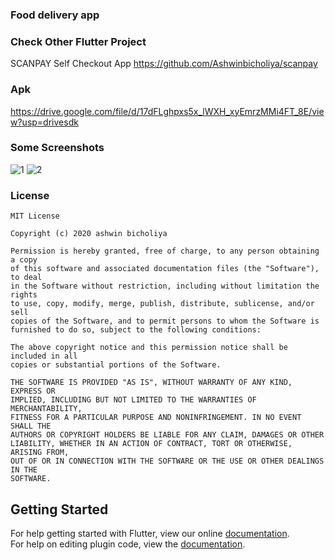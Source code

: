 ### Food delivery app



### Check Other Flutter Project
SCANPAY Self Checkout App 
https://github.com/Ashwinbicholiya/scanpay

### Apk
https://drive.google.com/file/d/17dFLghpxs5x_lWXH_xyEmrzMMi4FT_8E/view?usp=drivesdk

### Some Screenshots

![1](https://user-images.githubusercontent.com/47949413/93661921-4d1db200-fa79-11ea-8ebf-4ce3246ecf1e.JPG)
![2](https://user-images.githubusercontent.com/47949413/93661926-5575ed00-fa79-11ea-9d37-463b4918a921.JPG)	


### License
    MIT License

    Copyright (c) 2020 ashwin bicholiya

    Permission is hereby granted, free of charge, to any person obtaining a copy
    of this software and associated documentation files (the "Software"), to deal
    in the Software without restriction, including without limitation the rights
    to use, copy, modify, merge, publish, distribute, sublicense, and/or sell
    copies of the Software, and to permit persons to whom the Software is
    furnished to do so, subject to the following conditions:

    The above copyright notice and this permission notice shall be included in all
    copies or substantial portions of the Software.

    THE SOFTWARE IS PROVIDED "AS IS", WITHOUT WARRANTY OF ANY KIND, EXPRESS OR
    IMPLIED, INCLUDING BUT NOT LIMITED TO THE WARRANTIES OF MERCHANTABILITY,
    FITNESS FOR A PARTICULAR PURPOSE AND NONINFRINGEMENT. IN NO EVENT SHALL THE
    AUTHORS OR COPYRIGHT HOLDERS BE LIABLE FOR ANY CLAIM, DAMAGES OR OTHER
    LIABILITY, WHETHER IN AN ACTION OF CONTRACT, TORT OR OTHERWISE, ARISING FROM,
    OUT OF OR IN CONNECTION WITH THE SOFTWARE OR THE USE OR OTHER DEALINGS IN THE
    SOFTWARE.

## Getting Started
For help getting started with Flutter, view our online
[documentation](http://flutter.io/).
<br/>
For help on editing plugin code, view the [documentation](https://flutter.io/platform-plugins/#edit-code).
